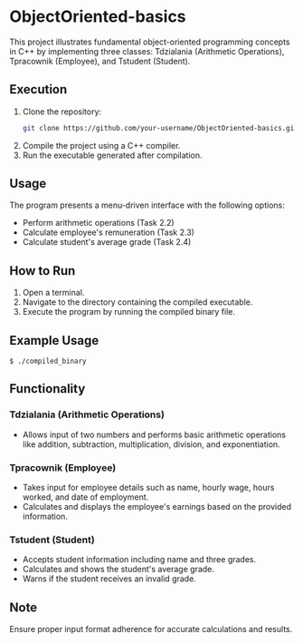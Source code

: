 # ObjectOriented-basics

This project illustrates fundamental object-oriented programming concepts in C++ by implementing three classes: Tdzialania (Arithmetic Operations), Tpracownik (Employee), and Tstudent (Student).

## Execution

1. Clone the repository:
   ```bash
   git clone https://github.com/your-username/ObjectOriented-basics.git
   ```
2. Compile the project using a C++ compiler.
3. Run the executable generated after compilation.

## Usage

The program presents a menu-driven interface with the following options:

- Perform arithmetic operations (Task 2.2)
- Calculate employee's remuneration (Task 2.3)
- Calculate student's average grade (Task 2.4)

## How to Run

1. Open a terminal.
2. Navigate to the directory containing the compiled executable.
3. Execute the program by running the compiled binary file.

## Example Usage

```
$ ./compiled_binary
```

## Functionality

### Tdzialania (Arithmetic Operations)

- Allows input of two numbers and performs basic arithmetic operations like addition, subtraction, multiplication, division, and exponentiation.

### Tpracownik (Employee)

- Takes input for employee details such as name, hourly wage, hours worked, and date of employment.
- Calculates and displays the employee's earnings based on the provided information.

### Tstudent (Student)

- Accepts student information including name and three grades.
- Calculates and shows the student's average grade.
- Warns if the student receives an invalid grade.

## Note

Ensure proper input format adherence for accurate calculations and results.
